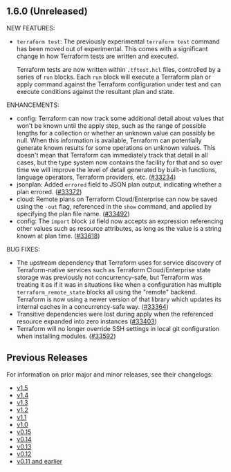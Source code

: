 ## 1.6.0 (Unreleased)

NEW FEATURES:
* `terraform test`: The previously experimental `terraform test` command has been moved out of experimental. This comes with a significant change in how Terraform tests are written and executed.

    Terraform tests are now written within `.tftest.hcl` files, controlled by a series of `run` blocks. Each `run` block will execute a Terraform plan or apply command against the Terraform configuration under test and can execute conditions against the resultant plan and state.

ENHANCEMENTS:
* config: Terraform can now track some additional detail about values that won't be known until the apply step, such as the range of possible lengths for a collection or whether an unknown value can possibly be null. When this information is available, Terraform can potentially generate known results for some operations on unknown values. This doesn't mean that Terraform can immediately track that detail in all cases, but the type system now contains the facility for that and so over time we will improve the level of detail generated by built-in functions, language operators, Terraform providers, etc. ([#33234](https://github.com/placeholderplaceholderplaceholder/opentf/issues/33234))
* jsonplan: Added `errored` field to JSON plan output, indicating whether a plan errored. ([#33372](https://github.com/placeholderplaceholderplaceholder/opentf/issues/33372))
* cloud: Remote plans on Terraform Cloud/Enterprise can now be saved using the `-out` flag, referenced in the `show` command, and applied by specifying the plan file name. ([#33492](https://github.com/placeholderplaceholderplaceholder/opentf/issues/33492))
* config: The `import` block `id` field now accepts an expression referencing other values such as resource attributes, as long as the value is a string known at plan time. ([#33618](https://github.com/placeholderplaceholderplaceholder/opentf/issues/33618))


BUG FIXES:
* The upstream dependency that Terraform uses for service discovery of Terraform-native services such as Terraform Cloud/Enterprise state storage was previously not concurrency-safe, but Terraform was treating it as if it was in situations like when a configuration has multiple `terraform_remote_state` blocks all using the "remote" backend. Terraform is now using a newer version of that library which updates its internal caches in a concurrency-safe way. ([#33364](https://github.com/placeholderplaceholderplaceholder/opentf/issues/33364))
* Transitive dependencies were lost during apply when the referenced resource expanded into zero instances ([#33403](https://github.com/placeholderplaceholderplaceholder/opentf/issues/33403))
* Terraform will no longer override SSH settings in local git configuration when installing modules. ([#33592](https://github.com/placeholderplaceholderplaceholder/opentf/issues/33592))

## Previous Releases

For information on prior major and minor releases, see their changelogs:

* [v1.5](https://github.com/placeholderplaceholderplaceholder/opentf/blob/v1.5/CHANGELOG.md)
* [v1.4](https://github.com/placeholderplaceholderplaceholder/opentf/blob/v1.4/CHANGELOG.md)
* [v1.3](https://github.com/placeholderplaceholderplaceholder/opentf/blob/v1.3/CHANGELOG.md)
* [v1.2](https://github.com/placeholderplaceholderplaceholder/opentf/blob/v1.2/CHANGELOG.md)
* [v1.1](https://github.com/placeholderplaceholderplaceholder/opentf/blob/v1.1/CHANGELOG.md)
* [v1.0](https://github.com/placeholderplaceholderplaceholder/opentf/blob/v1.0/CHANGELOG.md)
* [v0.15](https://github.com/placeholderplaceholderplaceholder/opentf/blob/v0.15/CHANGELOG.md)
* [v0.14](https://github.com/placeholderplaceholderplaceholder/opentf/blob/v0.14/CHANGELOG.md)
* [v0.13](https://github.com/placeholderplaceholderplaceholder/opentf/blob/v0.13/CHANGELOG.md)
* [v0.12](https://github.com/placeholderplaceholderplaceholder/opentf/blob/v0.12/CHANGELOG.md)
* [v0.11 and earlier](https://github.com/placeholderplaceholderplaceholder/opentf/blob/v0.11/CHANGELOG.md)
